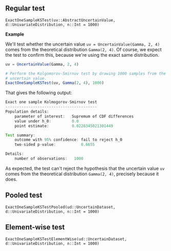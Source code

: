 ## Regular test

```@docs
ExactOneSampleKSTest(uv::AbstractUncertainValue, d::UnivariateDistribution, n::Int = 1000)
```

**Example**

We'll test whether the uncertain value `uv = UncertainValue(Gamma, 2, 4)`
comes from the theoretical distribution `Gamma(2, 4)`. Of course, we expect
the test to confirm this, because we're using the exact same distribution.

```julia
uv = UncertainValue(Gamma, 2, 4)

# Perform the Kolgomorov-Smirnov test by drawing 1000 samples from the
# uncertain value.
ExactOneSampleKSTest(uv, Gamma(2, 4), 1000)
```

That gives the following output:

```julia
Exact one sample Kolmogorov-Smirnov test
----------------------------------------
Population details:
    parameter of interest:   Supremum of CDF differences
    value under h_0:         0.0
    point estimate:          0.0228345021301449

Test summary:
    outcome with 95% confidence: fail to reject h_0
    two-sided p-value:           0.6655

Details:
    number of observations:   1000
```

As expected, the test can't reject the hypothesis that the uncertain value `uv`
comes from the theoretical distribution `Gamma(2, 4)`, precisely because
it does.


## Pooled test

```@docs
ExactOneSampleKSTestPooled(ud::UncertainDataset, d::UnivariateDistribution, n::Int = 1000)
```


## Element-wise test

```@docs
ExactOneSampleKSTestElementWise(ud::UncertainDataset, d::UnivariateDistribution, n::Int = 1000)
```
